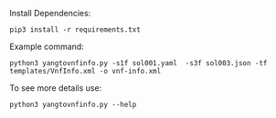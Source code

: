 Install Dependencies:

    pip3 install -r requirements.txt
    
Example command:

    python3 yangtovnfinfo.py -s1f sol001.yaml  -s3f sol003.json -tf templates/VnfInfo.xml -o vnf-info.xml
 
 
To see more details use:

    python3 yangtovnfinfo.py --help